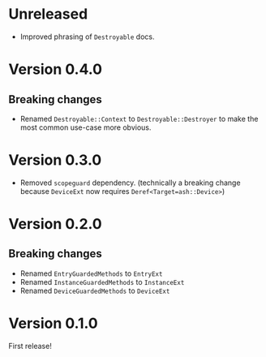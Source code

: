# Unreleased

* Improved phrasing of `Destroyable` docs.

# Version 0.4.0

## Breaking changes

* Renamed `Destroyable::Context` to `Destroyable::Destroyer` to make the most
  common use-case more obvious.

# Version 0.3.0

* Removed `scopeguard` dependency. (technically a breaking change because
  `DeviceExt` now requires `Deref<Target=ash::Device>`)

# Version 0.2.0

## Breaking changes

* Renamed `EntryGuardedMethods` to `EntryExt`
* Renamed `InstanceGuardedMethods` to `InstanceExt`
* Renamed `DeviceGuardedMethods` to `DeviceExt`

# Version 0.1.0

First release!
